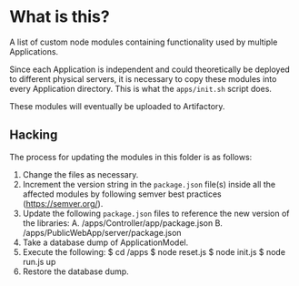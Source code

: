 # What is this?

A list of custom node modules containing functionality used by multiple Applications.

Since each Application is independent and could theoretically be deployed to different physical servers, it is necessary to copy these modules into every Application directory. This is what the `apps/init.sh` script does.

These modules will eventually be uploaded to Artifactory.

## Hacking

The process for updating the modules in this folder is as follows:

1. Change the files as necessary.
2. Increment the version string in the `package.json` file(s) inside all the affected modules by following semver best practices (https://semver.org/).
3. Update the following `package.json` files to reference the new version of the libraries:
	A. /apps/Controller/app/package.json
	B. /apps/PublicWebApp/server/package.json
4. Take a database dump of ApplicationModel.
5. Execute the following:
	$ cd /apps
	$ node reset.js
	$ node init.js
	$ node run.js up
6. Restore the database dump.